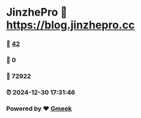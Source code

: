 # JinzhePro :link: https://blog.jinzhepro.cc 
### :page_facing_up: [42](https://blog.jinzhepro.cc/tag.html) 
### :speech_balloon: 0 
### :hibiscus: 72922 
### :alarm_clock: 2024-12-30 17:31:46 
### Powered by :heart: [Gmeek](https://github.com/Meekdai/Gmeek)
